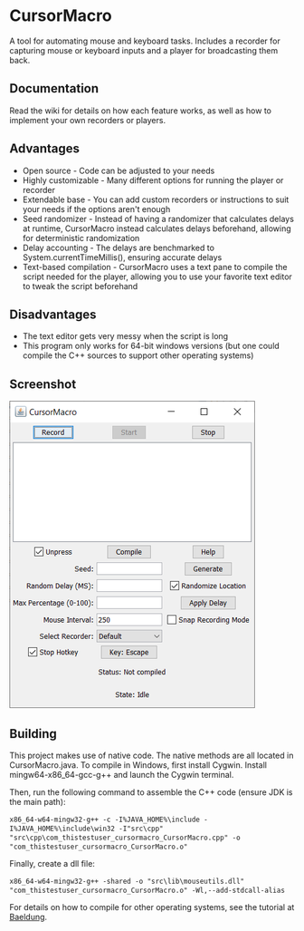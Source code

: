 # CursorMacro

A tool for automating mouse and keyboard tasks. Includes a recorder for capturing mouse or keyboard inputs and a player for broadcasting them back.

## Documentation

Read the wiki for details on how each feature works, as well as how to implement your own recorders or players.

## Advantages

- Open source - Code can be adjusted to your needs
- Highly customizable - Many different options for running the player or recorder
- Extendable base - You can add custom recorders or instructions to suit your needs if the options aren't enough
- Seed randomizer - Instead of having a randomizer that calculates delays at runtime, CursorMacro instead calculates delays beforehand, allowing for deterministic randomization
- Delay accounting - The delays are benchmarked to System.currentTimeMillis(), ensuring accurate delays
- Text-based compilation - CursorMacro uses a text pane to compile the script needed for the player, allowing you to use your favorite text editor to tweak the script beforehand

## Disadvantages

- The text editor gets very messy when the script is long
- This program only works for 64-bit windows versions (but one could compile the C++ sources to support other operating systems)

## Screenshot

![swing](swing.png)

## Building

This project makes use of native code. The native methods are all located in CursorMacro.java. To compile in Windows, first install Cygwin. Install mingw64-x86_64-gcc-g++ and launch the Cygwin terminal.

Then, run the following command to assemble the C++ code (ensure JDK is the main path):

```
x86_64-w64-mingw32-g++ -c -I%JAVA_HOME%\include -I%JAVA_HOME%\include\win32 -I"src\cpp" "src\cpp\com_thistestuser_cursormacro_CursorMacro.cpp" -o "com_thistestuser_cursormacro_CursorMacro.o"
```
Finally, create a dll file:

```
x86_64-w64-mingw32-g++ -shared -o "src\lib\mouseutils.dll" "com_thistestuser_cursormacro_CursorMacro.o" -Wl,--add-stdcall-alias
```

For details on how to compile for other operating systems, see the tutorial at [Baeldung](https://www.baeldung.com/jni).
